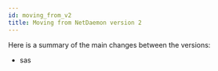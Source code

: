 ```yaml
---
id: moving_from_v2
title: Moving from NetDaemon version 2
---
```


Here is a summary of the main changes between the versions:
- sas